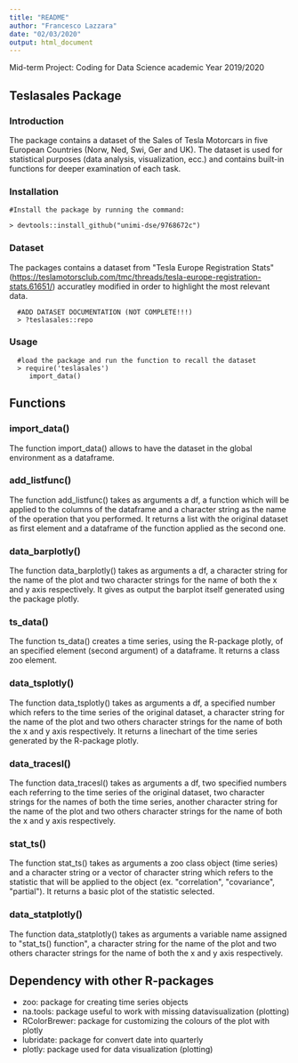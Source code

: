 ```yaml
---
title: "README"
author: "Francesco Lazzara"
date: "02/03/2020"
output: html_document
---
```



Mid-term Project: Coding for Data Science academic Year 2019/2020

Teslasales Package
-----------------------------------------------------------------

### Introduction
The package contains a dataset of the Sales of Tesla Motorcars in five European Countries (Norw, Ned, Swi, Ger and UK).
The dataset is used for statistical purposes (data analysis, visualization, ecc.) and contains built-in functions for deeper examination of each task.

### Installation

    #Install the package by running the command:
    
    > devtools::install_github("unimi-dse/9768672c")
    
### Dataset

The packages contains a dataset from "Tesla Europe Registration Stats" (https://teslamotorsclub.com/tmc/threads/tesla-europe-registration-stats.61651/) accuratley modified in order to highlight the most relevant data.

      #ADD DATASET DOCUMENTATION (NOT COMPLETE!!!)
      > ?teslasales::repo  
   
### Usage

      #load the package and run the function to recall the dataset
      > require('teslasales')
         import_data()
   
   Functions
-----------------------------------------------------------------

### import_data()
The function import_data() allows to have the dataset in the global environment as a dataframe.

### add_listfunc()
The function add_listfunc() takes as arguments a df, a function which will be applied to the columns of the dataframe and a character string as the name of the operation that you performed. It returns a list with the original dataset as first element and a dataframe of the function applied as the second one.

### data_barplotly()
The function data_barplotly() takes as arguments a df, a character string for the name of the plot and two character strings for the name of both the x and y axis respectively. It gives as output the barplot itself generated using the package plotly.

### ts_data()
The function ts_data() creates a time series, using the R-package plotly, of an specified element (second argument) of a dataframe. It returns a class zoo element.

### data_tsplotly()
The function data_tsplotly() takes as arguments a df, a specified number which refers to the time series of the original dataset, a character string for the name of the plot and two others character strings for the name of both the x and y axis respectively. It returns a linechart of the time series generated by the R-package plotly.

### data_tracesl()
The function data_tracesl() takes as arguments a df, two specified numbers each referring to the time series of the original dataset, two character strings for the names of both the time series, another character string for the name of the plot and two others character strings for the name of both the x and y axis respectively.

### stat_ts()
The function stat_ts() takes as arguments a zoo class object (time series) and a character string or a vector of character string which refers to the statistic that will be applied to the object (ex. "correlation", "covariance", "partial"). It returns a basic plot of the statistic selected.

### data_statplotly()
The function data_statplotly() takes as arguments a variable name assigned to "stat_ts() function", a character string for the name of the plot and two others character strings for the name of both the x and y axis respectively.


   Dependency with other R-packages
-----------------------------------------------------------------

-   zoo: package for creating time series objects
-   na.tools: package useful to work with missing datavisualization (plotting)
-   RColorBrewer: package for customizing the colours of the plot with
    plotly
-   lubridate: package for convert date into quarterly
-   plotly: package used for data visualization (plotting)
